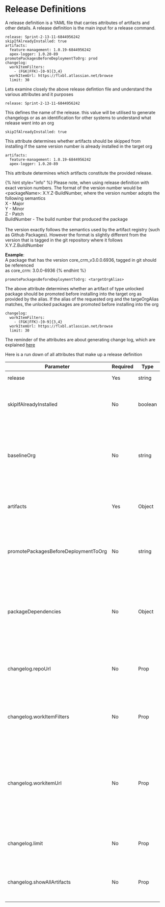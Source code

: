 # Release Definitions

A release definition is a YAML file that carries attributes of artifacts and other details. A release definition is the main input for a release command.&#x20;

```
release: Sprint-2-13-11-6844956242
skipIfAlreadyInstalled: true
artifacts:
  feature-management: 1.0.19-6844956242
  apex-logger: 1.0.20-89
promotePackagesBeforeDeploymentToOrg: prod
changelog:
  workItemFilters:
    - (FGK|FFK)-[0-9]{3,4}
  workItemUrl: https://flxbl.atlassian.net/browse
  limit: 30
```

Lets examine closely the above release defintion file and understand the various attributes and it purposes

```
release: Sprint-2-13-11-6844956242
```

This defines the name of the release. this value will be utilised to generate changelogs or as an identification for other systems to understand what release went into an org&#x20;

```
skipIfAlreadyInstalled: true
```

This attribute determines whether artifacts should be skipped from installing if the same version number is already installed in the target org

```
artifacts:
  feature-management: 1.0.19-6844956242
  apex-logger: 1.0.20-89
```

This attribute determines which artifacts constitute the provided release.&#x20;

{% hint style="info" %}
Please note, when using release definition with exact version numbers. The format of the version number would be \<packageName>: X.Y.Z-BuildNumber, where the version number adopts the following semantics\
X - Major\
Y - Minor\
Z - Patch\
BuildNumber - The build number that produced the package\
\
The version exactly follows the semantics used by the artifact registry (such as Github Packages). However the format is slightly different from the version that is tagged in the git repository where it follows X.Y.Z.BuildNumber

**Example**:\
A package that has the version core\_crm\_v3.0.0.6936, tagged in git should be referenced\
as core\_crm: 3.0.0-6936&#x20;
{% endhint %}

```
promotePackagesBeforeDeploymentToOrg: <targetOrgAlias>
```

The above attribute determines whether an artifact of type unlocked package should be promoted before installing into the target org as provided by the alias. If the alias of the requested org and the targeOrgAlias matches, the unlocked packages are promoted before installing into the org

```
changelog:
  workItemFilters:
    - (FGK|FFK)-[0-9]{3,4}
  workItemUrl: https://flxbl.atlassian.net/browse
  limit: 30
```

The reminder of the attributes are about generating change log, which are explained [here](generating-a-changelog.md)



Here is a run down of all attributes that make up a release definition

| Parameter                            | Required | Type    | Description                                                                                                                                                    |
| ------------------------------------ | -------- | ------- | -------------------------------------------------------------------------------------------------------------------------------------------------------------- |
| release                              | Yes      | string  | Name of the release                                                                                                                                            |
| skipIfAlreadyInstalled               | No       | boolean | Skip installation of artifact if it's already installed in target org                                                                                          |
| baselineOrg                          | No       | string  | The org used to decide whether or not to skip installation of an artifact. Defaults to the target org when not provided.                                       |
| artifacts                            | Yes      | Object  | Map of artifacts to deploy and their corresponding version                                                                                                     |
| promotePackagesBeforeDeploymentToOrg | No       | string  | Promote packages before they are installed into an org that matches alias of the org                                                                           |
| packageDependencies                  | No       | Object  | Packages dependencies (e.g. managed packages) to install as part of the release. Provide the 04t subscriber package version Id.                                |
| changelog.repoUrl                    | No       | Prop    | The URL of the version control system to push changelog files                                                                                                  |
| changelog.workItemFilters            | No       | Prop    | An array of regular expression used to identify work items in your commit messages                                                                             |
| changelog.workitemUrl                | No       | Prop    | The generic URL of work items, to which to append work item codes. Allows easy redirection to user stories by clicking on the work-item link in the changelog. |
| changelog.limit                      | No       | Prop    | Limit the number of releases to display in the changelog markdown                                                                                              |
| changelog.showAllArtifacts           | No       | Prop    | Whether to show artifacts that haven't changed between releases                                                                                                |
